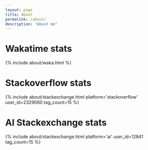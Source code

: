 ```yaml
---
layout: page
title: About
permalink: /about/
description: "About me"
---
```




# Wakatime stats

{% include about/waka.html %}

# Stackoverflow stats

{% include about/stackexchange.html platform='stackoverflow' user_id=2329060 tag_count=15 %}

# AI Stackexchange stats

{% include about/stackexchange.html platform='ai' user_id=12841 tag_count=15 %}
